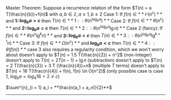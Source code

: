 Master Theorem:
Suppose a recurrence relation of the form $T(n) = a T(\frac{n}{b})+f(n)$ with $a, b \in \mathbb{Z}, a \geq 1, b \geq 2$ 
Case 1: If $f(n) \in **\mathcal{O}\left(n^c\right)**$ and **1::$\log_b a > c$** then $T(n) \in **1::\theta \left(n^{\log_b a}\right)**$
Case 2: If $f(n) \in **\theta \left(n^c\right)**$ and **2::$\log_b a =c$** then $T(n) \in **2::\theta \left(n^{\log_b a}\lg n\right)**$ 
Case 2 (fancy): If $f(n) \in **\theta \left(n^c \lg^k n\right)**$ and **3::$\log_b a =c$** then $T(n) \in **3::\theta \left(n^{\log_b a}\lg^{k+1} n\right)**$
Case 3: If $f(n) \in **\Omega \left(n^c\right)**$ and **$\log_b a < c$** then $T(n) \in **4::\theta \left(f(n)\right)**$ 
	case 3 also requires a regularity condition, which we won't worry about
	doesn't apply to $T(n) = 1.5 T(\frac{n}{2}) + n^2$ (non-integer)
	doesn't apply to $T(n) = 2 T(n - 1) + \lg n$ (subtraction)
	doesn't apply to $T(n) = 2 T(\frac{n}{3}) + 3 T (\frac{n}{4})+n$ (multiple $T$ terms)
	doesn't apply to $T(n) = 16 T(\frac{n}{4}) + f(n), f(n) \in O(n^2)$ (only possible case is case 1, $log_b a = log_4 16 = 2 \ngtr c$)

$\sum^{n}_{i = 1} a_i = **\frac{n(a_1 + a_n)}{2}**$ 

***

